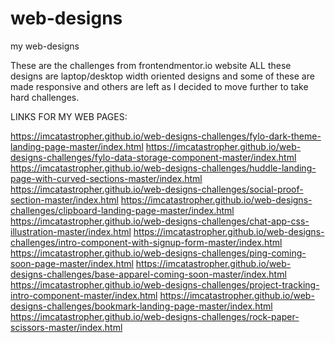 # web-designs
my web-designs

These are the challenges from frontendmentor.io website 
ALL these designs are laptop/desktop width oriented designs and some of these are made responsive and others are left as I decided to move further to take hard challenges. 

LINKS FOR MY WEB PAGES:

https://imcatastropher.github.io/web-designs-challenges/fylo-dark-theme-landing-page-master/index.html
https://imcatastropher.github.io/web-designs-challenges/fylo-data-storage-component-master/index.html
https://imcatastropher.github.io/web-designs-challenges/huddle-landing-page-with-curved-sections-master/index.html
https://imcatastropher.github.io/web-designs-challenges/social-proof-section-master/index.html
https://imcatastropher.github.io/web-designs-challenges/clipboard-landing-page-master/index.html
https://imcatastropher.github.io/web-designs-challenges/chat-app-css-illustration-master/index.html
https://imcatastropher.github.io/web-designs-challenges/intro-component-with-signup-form-master/index.html
https://imcatastropher.github.io/web-designs-challenges/ping-coming-soon-page-master/index.html
https://imcatastropher.github.io/web-designs-challenges/base-apparel-coming-soon-master/index.html
https://imcatastropher.github.io/web-designs-challenges/project-tracking-intro-component-master/index.html
https://imcatastropher.github.io/web-designs-challenges/bookmark-landing-page-master/index.html
https://imcatastropher.github.io/web-designs-challenges/rock-paper-scissors-master/index.html

